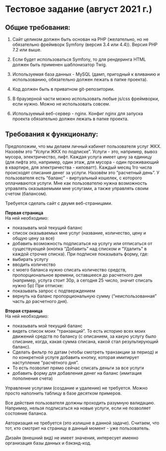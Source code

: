 Тестовое задание (август 2021 г.)
=================================

Общие требования:
-----------------


1. Сайт целиком должен быть основан на PHP (желательно, но не обязательно фреймворк Symfony (версия 3.4 или 4.4)). Версия PHP 7.2 или выше.

2. Если будет использоваться Symfony, то для рендеринга HTML должен быть применен шаблонизатор Twig.

3. Используемая база данных - MySQL (дамп, пригодный к вливанию и использованию, обязательно должен лежать в папке проекта).

4. Код должен быть в приватном git-репозитории.

5. В браузерной части можно использовать любые js/css фреймворки, если нужно. Можно не использовать совсем. 

6. Используемый веб-сервер - nginx. Конфиг nginx для запуска проекта обязательно должен лежать в папке проекта.


Требования к функционалу:
-------------------------

Предположим, что мы делаем личный кабинет пользователя услуг ЖКХ. Назовём это “Услуги ЖКХ по подписке”.
Услуги - это, например, вывоз мусора, электричество, лифт. Каждая услуга имеет цену за единицу (для лифта это, например, один этаж, для мусора - один проживающий в квартире, для электричества - киловатт).
Каждый месяц 1го числа происходят списания денег за услуги. Назовём это “расчетный день”.
У пользователя есть “баланс” - виртуальный кошелек, с которого оплачиваются услуги.
Мне как пользователю нужна возможность управлять оказываемыми мне услугами, а также управлять своим счетом (балансом).

Требуется сделать сайт с двумя веб-страницами.


**Первая страница**  
На ней необходимо:
- показывать мой текущий баланс
- список оказываемых мне услуг (название, количество, цену и общую цену за все)
- добавить возможность подписаться на услугу или отписаться от существующей (кнопка “Добавить” над списком и “Удалить” в каждой строчке списка).
При подписке показывать форму, где:
- выбирать услугу
- вводить количество
- с моего баланса нужно списать количество средств, пропорциональное времени, оставшееся до расчетного дня (например, услуга стоит 30р, а сегодня 25 число, значит списать нужно 5р)
При отписке:
- показывать запрос с подтверждением
- вернуть на баланс пропорциональную сумму (“неиспользованная” часть до расчетного дня).

**Вторая страница**  
На ней необходимо:
- показывать мой текущий баланс
- видеть список моих “транзакций”. То есть историю всех моих движений средств по балансу (с описанием, за какую услугу было списание, когда, какая сумма списана, какой стал результирующий баланс). 
- Сделать фильтр по датам (чтобы смотреть транзакции за период) и по конкретной услуге
добавить кнопку, которая имитирует наступление “расчётного дня”. 
- То есть позволит прямо сейчас списать деньги за все услуги
- добавить форму для добавления денег на баланс (имитация пополнения счета)


Управление услугами (создание и удаление) не требуется. Можно просто наполнить таблицу в базе десятком примеров.

Все действия пользователя должны проходить разумную валидацию. 
Например, нельзя подписаться на новые услуги, если не позволяет состояние баланса.

Авторизация не требуется (это излишне в данной задаче). Считаем, что тот, кто смотрит на страницу в данный момент - уже пользователь.

Дизайн (внешний вид) не имеет значения, интересует именно организация базы данных и бэкэнд-код.

